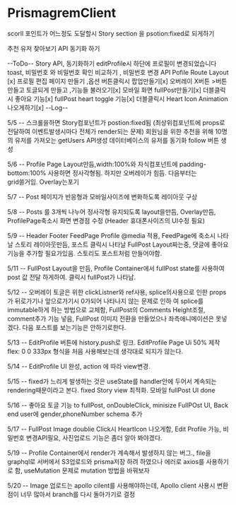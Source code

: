 # PrismagremClient

scorll 포인트가 어느정도 도달할시 Story section 을 psotion:fixed로 되게하기

추천 유저 찾아보기 API 동기화 하기

--ToDo--
Story API, 동기화하기
editProfile시 하단에 프로필이 변경되었습니다 toast, 비밀번호 와 비밀번호 확인 비교하기 , 비밀번호 변경 API
Pofile Route Layout [x]
프로필 편집 페이지 만들기 ,옵션 버튼클릭시 팝업만들기[x]
오버레이 X버튼 >버튼 만들고 토글되게 만들고 ,기능들 불러오기[x]
모바일 화면 fullPost만들기[x]
더블클릭시 좋아요 기능[x]
fullPost heart toggle 기능[x]
더블클릭시 Heart Icon Animation 나오게하기[x]
--Log--

5/5 -- 스크롤을하면 Story컴포넌트가 postion:fixed됨 (최상위컴포넌트에 props로 전달하여 이벤트발생시마다 전체가 render되는 문제)
회원님을 위한 추천을 위해 10명의 유저를 가져오는 getUsers API생성
데이터베이스의 유저를 동기화 follow 버튼 생성

5/6 -- Profile Page Layout만듬,width:100%와 자식컴포넌트에 padding-bottom:100% 사용하면 정사각형됨. 하지만 오버레이가 힘듬. 다음부터는  
 grid쓸거임. Overlay는포기

5/7 -- Post 페이지가 반응형과 모바일사이즈에 변화하도록 레이아웃 구상

5/8 -- Posts 를 3개씩 나누어 정사각형 유지되도록 layout을만듬, Overlay만듬, ProfilePage축소시 화면 변경점 수정 (Header 휴대폰사이즈의 UI수정 필요)

5/9 -- Header Footer FeedPage Profile @media 적용, FeedPage에 축소시 나타날 스토리 레이아웃만듬, 포스트 클릭시 나타날 FullPost Layout짜는중, 댓글에 좋아요 기능을 추가할 필요가있음. 스토리도 포스트처럼 만들어야함.

5/11 -- FullPost Layout을 만듬, Profile Container에서 fullPost state를 사용하여 post 값 전달 하게하여. 클릭시 fullPost가 나타남.

5/12 -- 오버레이 토글은 위한 clickListner와 ref사용, splice의사용으로 인한 props가 뒤로가기나 앞으로가기시 0가되어 나타나지 않는 문제로 인하
여 splice를 immutable하게 하는 방법으로 교체함, FullPost의 Comments Height조절, comment추가 기능 넣음, FullPost 이미지 전환을 만들었으나 좌측애니메이션은 못넣겠다. 다음 포스트를 보는기능은 안하기로한다.

5/13 -- EditProfile 버튼에 history.push로 링크. EditProfile Page Ui 50% 제작 flex: 0 0 333px 형식을 처음 사용해보는데 생각대로 되지가 않는다.

5/14 -- EditProfile UI 완성, action 에 따라 view변경.

5/15 -- fixed가 느리게 발생하는 것은 useState를 handler안에 두어서 계속되는 rendering때문이라고 본다. fixed Story view 최적화.
모바일 fullPost UI done

5/16 -- 좋아요 토글 기능 to fullPost, onDoubleClick, minisize FullPOst UI, Back end user에 gender,phoneNumber schema 추가

5/17 -- FullPost Image doublie Click시 HeartIcon 나오게함, Edit Profile 가능, 비밀번호 변경API필요, 사진업로드 기능은 좀더 알아 봐야겠다.

5/19 -- Profile Container에서 render가 계속해서 발생하지 않는 버그., file을 graphql로 서버에서 S3업로드와 prisma저장 하려 하였으나 에러로 axios를 사용하기로 함, useMutation 문제로 mutation 방법을 바꿔보자

5/20 -- Image 업로드는 apollo cilent를 사용해야하는데, Apollo client 사용시 변환점이 너무 많아서 branch를 다시 돌아가기로 결정
